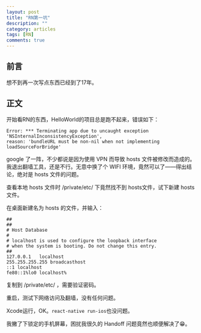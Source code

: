 ```yaml
---
layout: post
title: "RN第一坑"
description: ""
category: articles
tags: [RN]
comments: true
---
```


## 前言

想不到再一次写点东西已经到了17年。

## 正文

开始看RN的东西，HelloWorld的项目总是跑不起来，错误如下：

```
Error: *** Terminating app due to uncaught exception 'NSInternalInconsistencyException',
reason: 'bundleURL must be non-nil when not implementing loadSourceForBridge'
```

google 了一阵，不少都说是因为使用 VPN 而导致 hosts 文件被修改而造成的。我退出翻墙工具，还是不行。无意中换了个 WIFI 环境，竟然可以了——得出结论，绝对是 hosts 文件的问题。

查看本地 hosts 文件时 /private/etc/ 下竟然找不到 hosts文件，试下新建 hosts 文件。

在桌面新建名为 hosts 的文件，并输入：

```
##
##
# Host Database
#
# localhost is used to configure the loopback interface
# when the system is booting. Do not change this entry.
##
127.0.0.1   localhost
255.255.255.255 broadcasthost
::1 localhost
fe80::1%lo0 localhost%
```

复制到 /private/etc/ ，需要验证密码。

重启，测试下网络访问及翻墙，没有任何问题。

Xcode运行，OK。`react-native run-ios`也没问题。

我撇了下锁定的手机屏幕，困扰我很久的 Handoff 问题竟然也顺便解决了😁。


